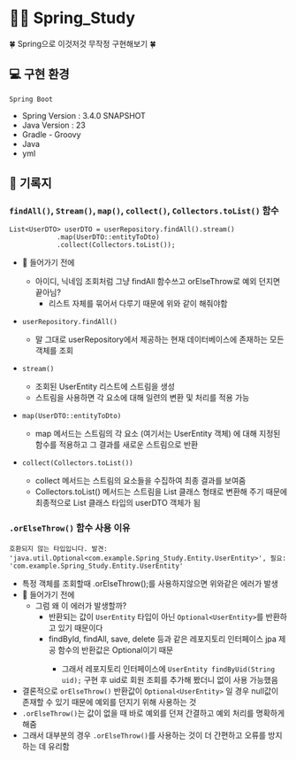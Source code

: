 # 🧑‍💻 Spring_Study
🍀 Spring으로 이것저것 무작정 구현해보기 🍀

## 💻 구현 환경
`Spring Boot`
- Spring Version : 3.4.0 SNAPSHOT
- Java Version : 23
- Gradle - Groovy
- Java
- yml

## 📝 기록지
### `findAll()`, `Stream()`, `map()`, `collect()`, `Collectors.toList()` 함수
    List<UserDTO> userDTO = userRepository.findAll().stream()
                .map(UserDTO::entityToDto)
                .collect(Collectors.toList());
- 🤔 들어가기 전에
  - 아이디, 닉네임 조회처럼 그냥 findAll 함수쓰고 orElseThrow로 예외 던지면 끝아님?
    - 리스트 자체를 묶어서 다루기 때문에 위와 같이 해줘야함

- `userRepository.findAll()`
  - 말 그대로 userRepository에서 제공하는 현재 데이터베이스에 존재하는 모든 객체를 조회
- `stream()`
  - 조회된 UserEntity 리스트에 스트림을 생성
  - 스트림을 사용하면 각 요소에 대해 일련의 변환 및 처리를 적용 가능
- `map(UserDTO::entityToDto)`
  - map 메서드는 스트림의 각 요소 (여기서는 UserEntity 객체) 에 대해 지정된 함수를 적용하고 그 결과를 새로운 스트림으로 반환
- `collect(Collectors.toList())`
  - collect 메서드는 스트림의 요소들을 수집하여 최종 결과를 보여줌
  - Collectors.toList() 메서드는 스트림을 List<UserDTO> 클래스 형태로 변환해 주기 때문에 최종적으로 List<UserDTO> 클래스 타입의 userDTO 객체가 됨

### `.orElseThrow()` 함수 사용 이유
    호환되지 않는 타입입니다. 발견: 'java.util.Optional<com.example.Spring_Study.Entity.UserEntity>', 필요: 'com.example.Spring_Study.Entity.UserEntity'
- 특정 객체를 조회할때 .orElseThrow();를 사용하지않으면 위와같은 에러가 발생
- 🤔 들어가기 전에
  - 그럼 왜 이 에러가 발생할까?
    - 반환되는 값이 `UserEntity` 타입이 아닌 `Optional<UserEntity>`를 반환하고 있기 때문이다
    - findById, findAll, save, delete 등과 같은 레포지토리 인터페이스 jpa 제공 함수의 반환값은 Optional<UserEntity>이기 때문
      - 그래서 레포지토리 인터페이스에 `UserEntity findByUid(String uid);` 구현 후 uid로 회원 조회를 추가해 봤더니 없이 사용 가능했음
- 결론적으로 `orElseThrow()` 반환값이 `Optional<UserEntity>` 일 경우 null값이 존재할 수 있기 때문에 예외를 던지기 위해 사용하는 것
- `.orElseThrow()`는 값이 없을 때 바로 예외를 던져 간결하고 예외 처리를 명확하게 해줌
- 그래서 대부분의 경우 `.orElseThrow()`를 사용하는 것이 더 간편하고 오류를 방지하는 데 유리함
